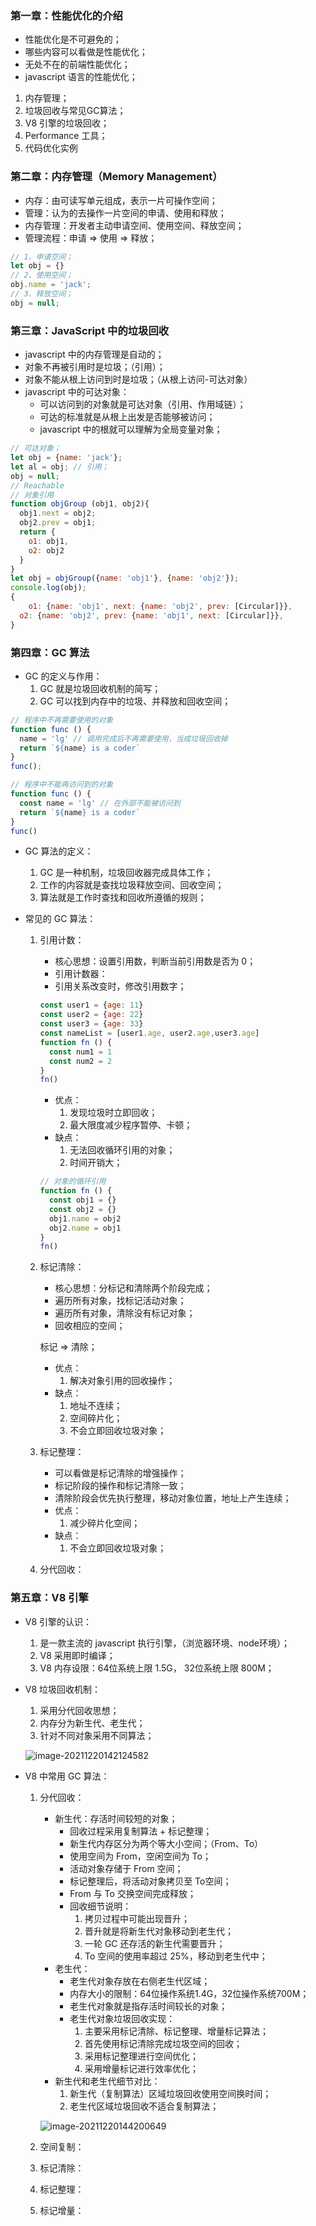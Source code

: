 ### 第一章：性能优化的介绍

- 性能优化是不可避免的；
- 哪些内容可以看做是性能优化；
- 无处不在的前端性能优化；
- javascript 语言的性能优化；

1. 内存管理；
2. 垃圾回收与常见GC算法；
3. V8 引擎的垃圾回收；
4. Performance 工具；
5. 代码优化实例

### 第二章：内存管理（Memory Management）

- 内存：由可读写单元组成，表示一片可操作空间；
- 管理：认为的去操作一片空间的申请、使用和释放；
- 内存管理：开发者主动申请空间、使用空间、释放空间；
- 管理流程：申请 => 使用 => 释放；

```javascript
// 1、申请空间；
let obj = {}
// 2、使用空间；
obj.name = 'jack';
// 3、释放空间；
obj = null;
```

### 第三章：JavaScript 中的垃圾回收

- javascript 中的内存管理是自动的；
- 对象不再被引用时是垃圾；（引用）；
- 对象不能从根上访问到时是垃圾；（从根上访问-可达对象）
- javascript 中的可达对象：
  - 可以访问到的对象就是可达对象（引用、作用域链）；
  - 可达的标准就是从根上出发是否能够被访问；
  - javascript 中的根就可以理解为全局变量对象；

```javascript
// 可达对象；
let obj = {name: 'jack'};
let al = obj; // 引用；
obj = null;
// Reachable
// 对象引用
function objGroup (obj1, obj2){
  obj1.next = obj2;
  obj2.prev = obj1;
  return {
    o1: obj1,
    o2: obj2
  }
}
let obj = objGroup({name: 'obj1'}, {name: 'obj2'});
console.log(obj);
{
	o1: {name: 'obj1', next: {name: 'obj2', prev: [Circular]}},
  o2: {name: 'obj2', prev: {name: 'obj1', next: [Circular]}},
}
```

### 第四章：GC 算法

- GC 的定义与作用：
  1. GC 就是垃圾回收机制的简写；
  2. GC 可以找到内存中的垃圾、并释放和回收空间；

```javascript
// 程序中不再需要使用的对象
function func () {
  name = 'lg' // 调用完成后不再需要使用，当成垃圾回收掉
  return `${name} is a coder`
}
func();

// 程序中不能再访问到的对象
function func () {
  const name = 'lg' // 在外部不能被访问到
  return `${name} is a coder`
}
func()
```

- GC 算法的定义：
  1. GC 是一种机制，垃圾回收器完成具体工作；
  2. 工作的内容就是查找垃圾释放空间、回收空间；
  3. 算法就是工作时查找和回收所遵循的规则；

- 常见的 GC 算法：

  1. 引用计数：

     - 核心思想：设置引用数，判断当前引用数是否为 0；
     - 引用计数器：
     - 引用关系改变时，修改引用数字；

     ```javascript
     const user1 = {age: 11}
     const user2 = {age: 22}
     const user3 = {age: 33}
     const nameList = [user1.age, user2.age,user3.age]
     function fn () {
       const num1 = 1
       const num2 = 2
     }
     fn()
     ```

     - 优点：
       1. 发现垃圾时立即回收；
       2. 最大限度减少程序暂停、卡顿；
     - 缺点：
       1. 无法回收循环引用的对象；
       2. 时间开销大；

     ```javascript
     // 对象的循环引用
     function fn () {
       const obj1 = {}
       const obj2 = {}
       obj1.name = obj2
       obj2.name = obj1
     }
     fn()
     ```

  2. 标记清除：

     - 核心思想：分标记和清除两个阶段完成；
     - 遍历所有对象，找标记活动对象；
     - 遍历所有对象，清除没有标记对象；
     - 回收相应的空间；

     标记 => 清除；

     - 优点：
       1. 解决对象引用的回收操作；
     - 缺点：
       1. 地址不连续；
       2. 空间碎片化；
       3. 不会立即回收垃圾对象；

  3. 标记整理：

     - 可以看做是标记清除的增强操作；
     - 标记阶段的操作和标记清除一致；
     - 清除阶段会优先执行整理，移动对象位置，地址上产生连续；
     - 优点：
       1. 减少碎片化空间；
     - 缺点：
       1. 不会立即回收垃圾对象；

  4. 分代回收：

### 第五章：V8 引擎

- V8 引擎的认识：

  1. 是一款主流的 javascript 执行引擎，（浏览器环境、node环境）；
  2. V8 采用即时编译；
  3. V8 内存设限：64位系统上限 1.5G， 32位系统上限 800M；

- V8 垃圾回收机制：

  1. 采用分代回收思想；
  2. 内存分为新生代、老生代；
  3. 针对不同对象采用不同算法；

  ![image-20211220142124582](../../../Library/Application%20Support/typora-user-images/image-20211220142124582.png)

- V8 中常用 GC 算法：

  1. 分代回收：

     - 新生代：存活时间较短的对象；
       - 回收过程采用复制算法 + 标记整理；
       - 新生代内存区分为两个等大小空间；（From、To）
       - 使用空间为 From，空闲空间为 To；
       - 活动对象存储于 From 空间；
       - 标记整理后，将活动对象拷贝至 To空间；
       - From 与 To 交换空间完成释放；
       - 回收细节说明：
         1. 拷贝过程中可能出现晋升；
         2. 晋升就是将新生代对象移动到老生代；
         3. 一轮 GC 还存活的新生代需要晋升；
         4. To 空间的使用率超过 25%，移动到老生代中；
     - 老生代：
       - 老生代对象存放在右侧老生代区域；
       - 内存大小的限制：64位操作系统1.4G，32位操作系统700M；
       - 老生代对象就是指存活时间较长的对象；
       - 老生代对象垃圾回收实现：
         1. 主要采用标记清除、标记整理、增量标记算法；
         2. 首先使用标记清除完成垃圾空间的回收；
         3. 采用标记整理进行空间优化；
         4. 采用增量标记进行效率优化；
     - 新生代和老生代细节对比：
       1. 新生代（复制算法）区域垃圾回收使用空间换时间；
       2. 老生代区域垃圾回收不适合复制算法；

     ![image-20211220144200649](../../../Library/Application%20Support/typora-user-images/image-20211220144200649.png)

  2. 空间复制：

  3. 标记清除：

  4. 标记整理：

  5. 标记增量：



